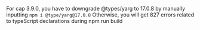 For cap 3.9.0, you have to downgrade @types/yarg to 17.0.8 by manually inputting `npm i @type/yarg@17.0.8`
Otherwise, you will get 827 errors related to typeScript declarations during npm run build